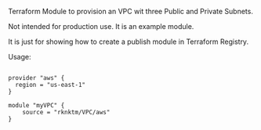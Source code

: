 Terraform Module to provision an VPC wit three Public and Private Subnets.

Not intended for production use. It is an example module.

It is just for showing how to create a publish module in Terraform Registry.

Usage:

```hcl

provider "aws" {
  region = "us-east-1"
}

module "myVPC" {
    source = "rknktm/VPC/aws"
}
```
